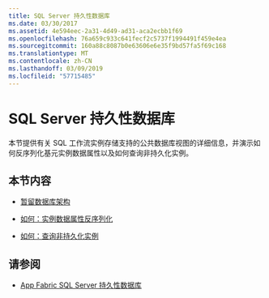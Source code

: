 ```yaml
---
title: SQL Server 持久性数据库
ms.date: 03/30/2017
ms.assetid: 4e594eec-2a31-4d49-ad31-aca2ecbb1f69
ms.openlocfilehash: 76a659c933c641fecf2c5737f1994491f459e4ea
ms.sourcegitcommit: 160a88c8087b0e63606e6e35f9bd57fa5f69c168
ms.translationtype: MT
ms.contentlocale: zh-CN
ms.lasthandoff: 03/09/2019
ms.locfileid: "57715485"
---
```

# <a name="sql-server-persistence-database"></a>SQL Server 持久性数据库
本节提供有关 SQL 工作流实例存储支持的公共数据库视图的详细信息，并演示如何反序列化基元实例数据属性以及如何查询非持久化实例。  
  
## <a name="in-this-section"></a>本节内容  
  
-   [暂留数据库架构](persistence-database-schema.md)  
  
-   [如何：实例数据属性反序列化](how-to-deserialize-instance-data-properties.md)  
  
-   [如何：查询非持久化实例](how-to-query-for-non-persisted-instances.md)  
  
## <a name="see-also"></a>请参阅
- [App Fabric SQL Server 持久性数据库](https://go.microsoft.com/fwlink/?LinkID=201202&clcid=0x409)
